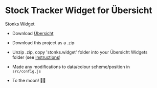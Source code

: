 # Stock Tracker Widget for Übersicht

[Stonks Widget](/boomergerg-widget.png)

- Download [Übersicht](http://tracesof.net/uebersicht/)

- Download this project as a .zip

- Unzip .zip, copy 'stonks.widget' folder into your Übersicht Widgets folder (see [instructions](http://tracesof.net/uebersicht-widgets/))

- Made any modifications to data/colour scheme/position in `src/config.js`

- To the moon! 🚀🌝
